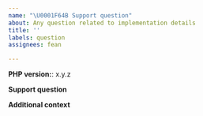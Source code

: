 ```yaml
---
name: "\U0001F64B Support question"
about: Any question related to implementation details
title: ''
labels: question
assignees: fean

---
```


**PHP version:**: x.y.z

**Support question**
<!-- Describe the question you're having or the issue you're walking into. -->

**Additional context**  
<!-- Optional: any other context about the problem to give us a clearer picture of you situation. -->
